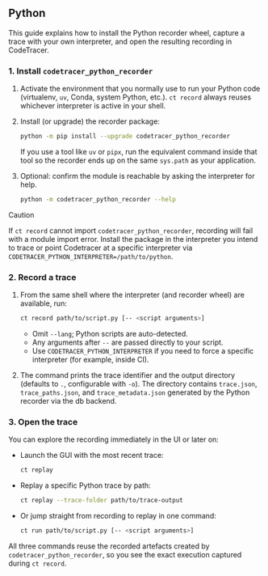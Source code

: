 ## Python

This guide explains how to install the Python recorder wheel, capture a trace with your own interpreter, and open the resulting recording in CodeTracer.

### 1. Install `codetracer_python_recorder`

1. Activate the environment that you normally use to run your Python code (virtualenv, `uv`, Conda, system Python, etc.). `ct record` always reuses whichever interpreter is active in your shell.
2. Install (or upgrade) the recorder package:

   ```bash
   python -m pip install --upgrade codetracer_python_recorder
   ```

   If you use a tool like `uv` or `pipx`, run the equivalent command inside that tool so the recorder ends up on the same `sys.path` as your application.
3. Optional: confirm the module is reachable by asking the interpreter for help.

   ```bash
   python -m codetracer_python_recorder --help
   ```

> [!CAUTION]
> If `ct record` cannot import `codetracer_python_recorder`, recording will fail with a module import error. Install the package in the interpreter you intend to trace or point Codetracer at a specific interpreter via `CODETRACER_PYTHON_INTERPRETER=/path/to/python`.

### 2. Record a trace

1. From the same shell where the interpreter (and recorder wheel) are available, run:

   ```bash
   ct record path/to/script.py [-- <script arguments>]
   ```

   - Omit `--lang`; Python scripts are auto-detected.
   - Any arguments after `--` are passed directly to your script.
   - Use `CODETRACER_PYTHON_INTERPRETER` if you need to force a specific interpreter (for example, inside CI).
2. The command prints the trace identifier and the output directory (defaults to `.`, configurable with `-o`). The directory contains `trace.json`, `trace_paths.json`, and `trace_metadata.json` generated by the Python recorder via the db backend.

### 3. Open the trace

You can explore the recording immediately in the UI or later on:

- Launch the GUI with the most recent trace:

  ```bash
  ct replay
  ```

- Replay a specific Python trace by path:

  ```bash
  ct replay --trace-folder path/to/trace-output
  ```

- Or jump straight from recording to replay in one command:

  ```bash
  ct run path/to/script.py [-- <script arguments>]
  ```

All three commands reuse the recorded artefacts created by `codetracer_python_recorder`, so you see the exact execution captured during `ct record`.
